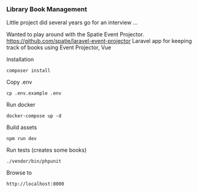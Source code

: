 ### Library Book Management

Little project did several years go for an interview ... 

Wanted to play around with the Spatie Event Projector.  https://github.com/spatie/laravel-event-projector 
Laravel app for keeping track of books using Event Projector, Vue



Installation

``composer install``

Copy .env

``cp .env.example .env``

Run docker

``docker-compose up -d``

Build assets

``npm run dev``

Run tests (creates some books)

``./vendor/bin/phpunit``


Browse to 

``http://localhost:8000``
